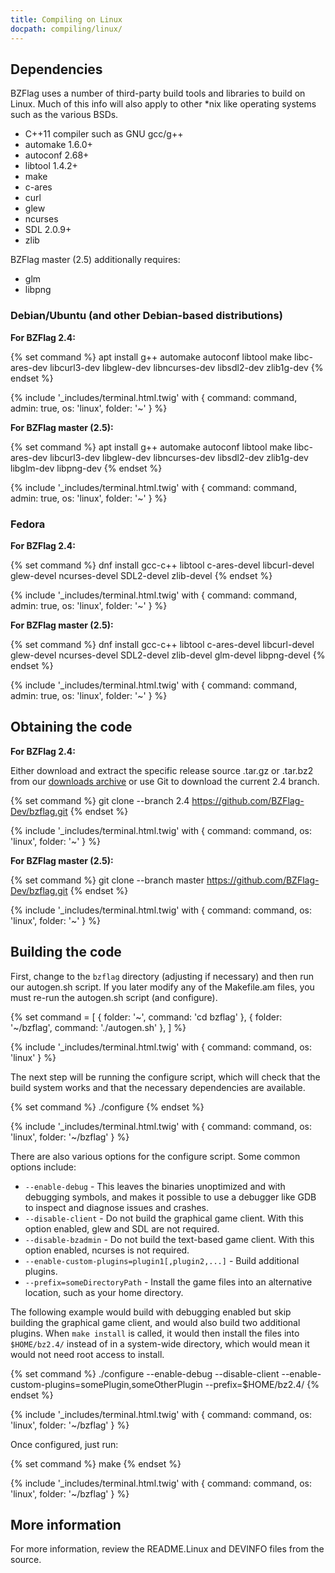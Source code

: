 ```yaml
---
title: Compiling on Linux
docpath: compiling/linux/
---
```


## Dependencies

BZFlag uses a number of third-party build tools and libraries to build on Linux. Much of this info will also apply to
other *nix like operating systems such as the various BSDs.
* C++11 compiler such as GNU gcc/g++
* automake 1.6.0+
* autoconf 2.68+
* libtool 1.4.2+
* make
* c-ares
* curl
* glew
* ncurses
* SDL 2.0.9+
* zlib

BZFlag master (2.5) additionally requires:
* glm
* libpng

### Debian/Ubuntu (and other Debian-based distributions)

**For BZFlag 2.4:**

{% set command %}
apt install g++ automake autoconf libtool make libc-ares-dev libcurl3-dev libglew-dev libncurses-dev libsdl2-dev zlib1g-dev
{% endset %}

{% include '_includes/terminal.html.twig' with { command: command, admin: true, os: 'linux', folder: '~' } %}

**For BZFlag master (2.5):**

{% set command %}
apt install g++ automake autoconf libtool make libc-ares-dev libcurl3-dev libglew-dev libncurses-dev libsdl2-dev zlib1g-dev libglm-dev libpng-dev
{% endset %}

{% include '_includes/terminal.html.twig' with { command: command, admin: true, os: 'linux', folder: '~' } %}

### Fedora

**For BZFlag 2.4:**

{% set command %}
dnf install gcc-c++ libtool c-ares-devel libcurl-devel glew-devel ncurses-devel SDL2-devel zlib-devel
{% endset %}

{% include '_includes/terminal.html.twig' with { command: command, admin: true, os: 'linux', folder: '~' } %}

**For BZFlag master (2.5):**

{% set command %}
dnf install gcc-c++ libtool c-ares-devel libcurl-devel glew-devel ncurses-devel SDL2-devel zlib-devel glm-devel libpng-devel
{% endset %}

{% include '_includes/terminal.html.twig' with { command: command, admin: true, os: 'linux', folder: '~' } %}

## Obtaining the code

**For BZFlag 2.4:**

Either download and extract the specific release source .tar.gz or .tar.bz2 from our
[downloads archive](/downloads/archive/bzflag/) or use Git to download the current 2.4 branch.

{% set command %}
git clone --branch 2.4 https://github.com/BZFlag-Dev/bzflag.git
{% endset %}

{% include '_includes/terminal.html.twig' with { command: command, os: 'linux', folder: '~' } %}

**For BZFlag master (2.5):**

{% set command %}
git clone --branch master https://github.com/BZFlag-Dev/bzflag.git
{% endset %}

{% include '_includes/terminal.html.twig' with { command: command, os: 'linux', folder: '~' } %}

## Building the code

First, change to the ```bzflag``` directory (adjusting if necessary) and then run our autogen.sh script. If you later modify
any of the Makefile.am files, you must re-run the autogen.sh script (and configure).

{% set command = [
  { folder: '~', command: 'cd bzflag' },
  { folder: '~/bzflag', command: './autogen.sh' },
] %}

{% include '_includes/terminal.html.twig' with { command: command, os: 'linux' } %}

The next step will be running the configure script, which will check that the build system works and that the necessary
dependencies are available.

{% set command %}
./configure
{% endset %}

{% include '_includes/terminal.html.twig' with { command: command, os: 'linux', folder: '~/bzflag' } %}

There are also various options for the configure script. Some common options include:
* `--enable-debug` - This leaves the binaries unoptimized and with debugging symbols, and makes it possible to use a
  debugger like GDB to inspect and diagnose issues and crashes.
* `--disable-client` - Do not build the graphical game client. With this option enabled, glew and SDL are not required.
* `--disable-bzadmin` - Do not build the text-based game client. With this option enabled, ncurses is not required.
* `--enable-custom-plugins=plugin1[,plugin2,...]` - Build additional plugins.
* `--prefix=someDirectoryPath` - Install the game files into an alternative location, such as your home directory.

The following example would build with debugging enabled but skip building the graphical game client, and would also
build two additional plugins. When `make install` is called, it would then install the files into `$HOME/bz2.4/` instead
of in a system-wide directory, which would mean it would not need root access to install.

{% set command %}
./configure --enable-debug --disable-client --enable-custom-plugins=somePlugin,someOtherPlugin --prefix=$HOME/bz2.4/
{% endset %}

{% include '_includes/terminal.html.twig' with { command: command, os: 'linux', folder: '~/bzflag' } %}

Once configured, just run:

{% set command %}
make
{% endset %}

{% include '_includes/terminal.html.twig' with { command: command, os: 'linux', folder: '~/bzflag' } %}

## More information

For more information, review the README.Linux and DEVINFO files from the source.
